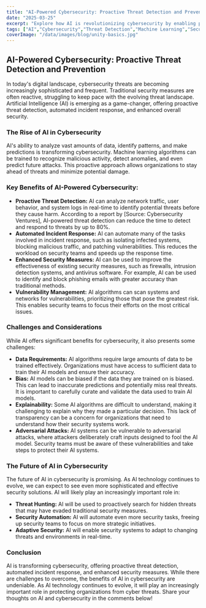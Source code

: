 ```yaml
---
title: "AI-Powered Cybersecurity: Proactive Threat Detection and Prevention"
date: "2025-03-25"
excerpt: "Explore how AI is revolutionizing cybersecurity by enabling proactive threat detection, automated incident response, and enhanced security measures. Learn about the benefits, challenges, and future of AI in cybersecurity."
tags: ["AI","Cybersecurity","Threat Detection","Machine Learning","Security","Artificial Intelligence"]
coverImage: "/data/images/blog/unity-basics.jpg"
---
```


## AI-Powered Cybersecurity: Proactive Threat Detection and Prevention

In today's digital landscape, cybersecurity threats are becoming increasingly sophisticated and frequent. Traditional security measures are often reactive, struggling to keep pace with the evolving threat landscape. Artificial Intelligence (AI) is emerging as a game-changer, offering proactive threat detection, automated incident response, and enhanced overall security.

### The Rise of AI in Cybersecurity

AI's ability to analyze vast amounts of data, identify patterns, and make predictions is transforming cybersecurity. Machine learning algorithms can be trained to recognize malicious activity, detect anomalies, and even predict future attacks. This proactive approach allows organizations to stay ahead of threats and minimize potential damage.

### Key Benefits of AI-Powered Cybersecurity:

*   **Proactive Threat Detection:** AI can analyze network traffic, user behavior, and system logs in real-time to identify potential threats before they cause harm. According to a report by [Source: Cybersecurity Ventures], AI-powered threat detection can reduce the time to detect and respond to threats by up to 80%.
*   **Automated Incident Response:** AI can automate many of the tasks involved in incident response, such as isolating infected systems, blocking malicious traffic, and patching vulnerabilities. This reduces the workload on security teams and speeds up the response time.
*   **Enhanced Security Measures:** AI can be used to improve the effectiveness of existing security measures, such as firewalls, intrusion detection systems, and antivirus software. For example, AI can be used to identify and block phishing emails with greater accuracy than traditional methods.
*   **Vulnerability Management:** AI algorithms can scan systems and networks for vulnerabilities, prioritizing those that pose the greatest risk. This enables security teams to focus their efforts on the most critical issues.

### Challenges and Considerations

While AI offers significant benefits for cybersecurity, it also presents some challenges:

*   **Data Requirements:** AI algorithms require large amounts of data to be trained effectively. Organizations must have access to sufficient data to train their AI models and ensure their accuracy.
*   **Bias:** AI models can be biased if the data they are trained on is biased. This can lead to inaccurate predictions and potentially miss real threats. It is important to carefully curate and validate the data used to train AI models.
*   **Explainability:** Some AI algorithms are difficult to understand, making it challenging to explain why they made a particular decision. This lack of transparency can be a concern for organizations that need to understand how their security systems work.
*   **Adversarial Attacks:** AI systems can be vulnerable to adversarial attacks, where attackers deliberately craft inputs designed to fool the AI model. Security teams must be aware of these vulnerabilities and take steps to protect their AI systems.

### The Future of AI in Cybersecurity

The future of AI in cybersecurity is promising. As AI technology continues to evolve, we can expect to see even more sophisticated and effective security solutions. AI will likely play an increasingly important role in:

*   **Threat Hunting:** AI will be used to proactively search for hidden threats that may have evaded traditional security measures.
*   **Security Automation:** AI will automate even more security tasks, freeing up security teams to focus on more strategic initiatives.
*   **Adaptive Security:** AI will enable security systems to adapt to changing threats and environments in real-time.

### Conclusion

AI is transforming cybersecurity, offering proactive threat detection, automated incident response, and enhanced security measures. While there are challenges to overcome, the benefits of AI in cybersecurity are undeniable. As AI technology continues to evolve, it will play an increasingly important role in protecting organizations from cyber threats. Share your thoughts on AI and cybersecurity in the comments below!

    